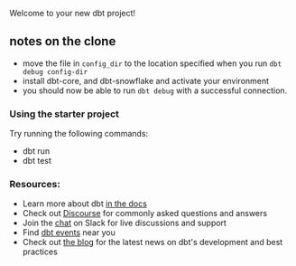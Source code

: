Welcome to your new dbt project!

## notes on the clone
* move the file in `config_dir` to the location specified when you run `dbt debug config-dir`
* install dbt-core, and dbt-snowflake and activate your environment
* you should now be able to run `dbt debug` with a successful connection.

### Using the starter project

Try running the following commands:
- dbt run
- dbt test


### Resources:
- Learn more about dbt [in the docs](https://docs.getdbt.com/docs/introduction)
- Check out [Discourse](https://discourse.getdbt.com/) for commonly asked questions and answers
- Join the [chat](https://community.getdbt.com/) on Slack for live discussions and support
- Find [dbt events](https://events.getdbt.com) near you
- Check out [the blog](https://blog.getdbt.com/) for the latest news on dbt's development and best practices
